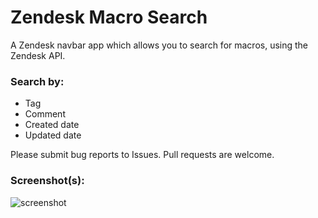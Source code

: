 # Zendesk Macro Search

A Zendesk navbar app which allows you to search for macros, using the Zendesk API.

### Search by:

* Tag
* Comment
* Created date
* Updated date

Please submit bug reports to Issues. Pull requests are welcome.

### Screenshot(s):
![screenshot](https://i.gyazo.com/ce3116b542f25564f8e76e3816cebfac.png)
